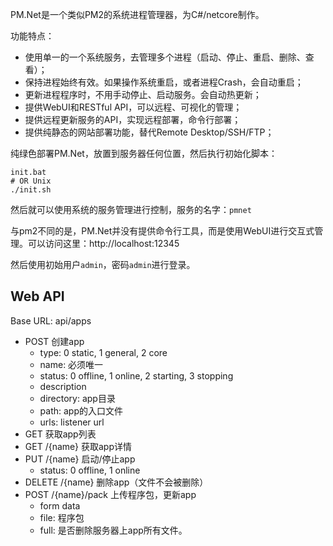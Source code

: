 PM.Net是一个类似PM2的系统进程管理器，为C#/netcore制作。

功能特点：

- 使用单一的一个系统服务，去管理多个进程（启动、停止、重启、删除、查看）；
- 保持进程始终有效。如果操作系统重启，或者进程Crash，会自动重启；
- 更新进程程序时，不用手动停止、启动服务。会自动热更新；
- 提供WebUI和RESTful API，可以远程、可视化的管理；
- 提供远程更新服务的API，实现远程部署，命令行部署；
- 提供纯静态的网站部署功能，替代Remote Desktop/SSH/FTP；

纯绿色部署PM.Net，放置到服务器任何位置，然后执行初始化脚本：
```
init.bat
# OR Unix
./init.sh
```

然后就可以使用系统的服务管理进行控制，服务的名字：`pmnet`

与pm2不同的是，PM.Net并没有提供命令行工具，而是使用WebUI进行交互式管理。可以访问这里：http://localhost:12345

然后使用初始用户`admin`，密码`admin`进行登录。

## Web API
Base URL: api/apps

- POST 创建app
  - type: 0 static, 1 general, 2 core
  - name: 必须唯一
  - status: 0 offline, 1 online, 2 starting, 3 stopping
  - description
  - directory: app目录
  - path: app的入口文件
  - urls: listener url 
- GET 获取app列表
- GET /{name} 获取app详情
- PUT /{name} 启动/停止app
  - status: 0 offline, 1 online
- DELETE /{name} 删除app（文件不会被删除）
- POST /{name}/pack 上传程序包，更新app
  - form data
  - file: 程序包
  - full: 是否删除服务器上app所有文件。
